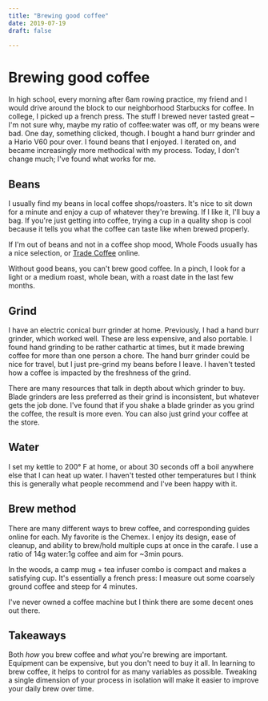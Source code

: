 ```yaml
---
title: "Brewing good coffee"
date: 2019-07-19
draft: false

---
```


# Brewing good coffee

In high school, every morning after 6am rowing practice, my friend and I would
drive around the block to our neighborhood Starbucks for coffee. In college, I
picked up a french press. The stuff I brewed never tasted great – I'm not sure
why, maybe my ratio of coffee:water was off, or my beans were bad.  One day,
something clicked, though. I bought a hand burr grinder and a Hario V60 pour
over. I found beans that I enjoyed. I iterated on, and became increasingly more
methodical with my process. Today, I don't change much; I've found what works
for me.

## Beans

I usually find my beans in local coffee shops/roasters. It's nice to sit down
for a minute and enjoy a cup of whatever they're brewing. If I like it, I'll
buy a bag. If you're just getting into coffee, trying a cup in a quality shop is
cool because it tells you what the coffee can taste like when brewed properly.

If I'm out of beans and not in a coffee shop mood, Whole Foods usually has a
nice selection, or [Trade Coffee][] online.

Without good beans, you can't brew good coffee. In a pinch, I look for a light
or a medium roast, whole bean, with a roast date in the last few months.

## Grind

I have an electric conical burr grinder at home. Previously, I had a hand burr
grinder, which worked well. These are less expensive, and also portable. I found
hand grinding to be rather cathartic at times, but it made brewing coffee for
more than one person a chore. The hand burr grinder could be nice for travel,
but I just pre-grind my beans before I leave. I haven't tested how a coffee is
impacted by the freshness of the grind.

There are many resources that talk in depth about which grinder to buy. Blade
grinders are less preferred as their grind is inconsistent, but whatever gets
the job done. I've found that if you shake a blade grinder as you grind the
coffee, the result is more even. You can also just grind your coffee at the
store.

## Water

I set my kettle to 200° F at home, or about 30 seconds off a boil anywhere else
that I can heat up water. I haven't tested other temperatures but I think this
is generally what people recommend and I've been happy with it.

## Brew method

There are many different ways to brew coffee, and corresponding guides online
for each. My favorite is the Chemex. I enjoy its design, ease of cleanup, and
ability to brew/hold multiple cups at once in the carafe. I use a ratio of 14g
water:1g coffee and aim for ~3min pours.

In the woods, a camp mug + tea infuser combo is compact and makes a satisfying
cup. It's essentially a french press: I measure out some coarsely ground coffee
and steep for 4 minutes.

I've never owned a coffee machine but I think there are some decent ones out
there.

## Takeaways

Both _how_ you brew coffee and _what_ you're brewing are important.
Equipment can be expensive, but you don't need to buy it all.
In learning to brew coffee, it helps to control for as many variables as
possible. Tweaking a single dimension of your process in isolation will make it
easier to improve your daily brew over time.

[Trade Coffee]: https://www.drinktrade.com
